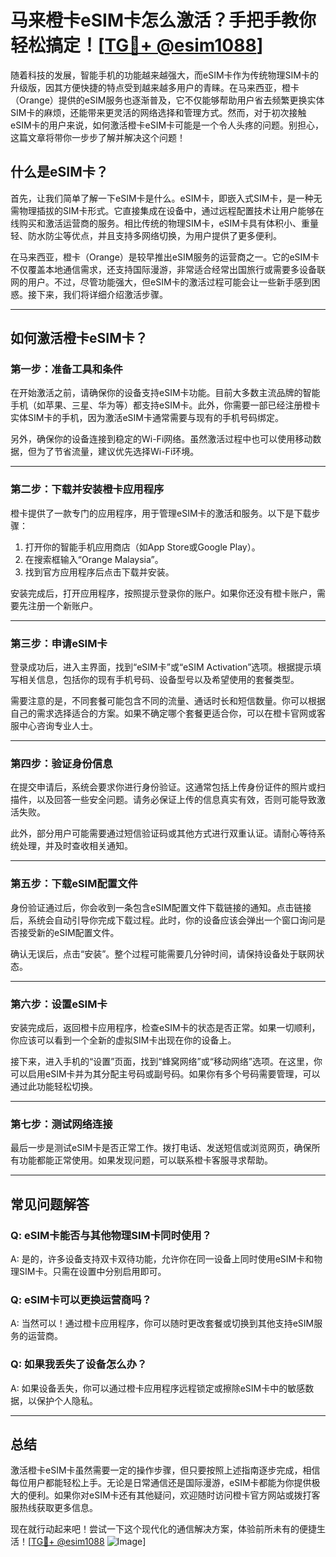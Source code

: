 # 马来橙卡eSIM卡怎么激活？手把手教你轻松搞定！[[TG💪+ @esim1088](https://t.me/s/esim1088)]

随着科技的发展，智能手机的功能越来越强大，而eSIM卡作为传统物理SIM卡的升级版，因其方便快捷的特点受到越来越多用户的青睐。在马来西亚，橙卡（Orange）提供的eSIM服务也逐渐普及，它不仅能够帮助用户省去频繁更换实体SIM卡的麻烦，还能带来更灵活的网络选择和管理方式。然而，对于初次接触eSIM卡的用户来说，如何激活橙卡eSIM卡可能是一个令人头疼的问题。别担心，这篇文章将带你一步步了解并解决这个问题！

## 什么是eSIM卡？

首先，让我们简单了解一下eSIM卡是什么。eSIM卡，即嵌入式SIM卡，是一种无需物理插拔的SIM卡形式。它直接集成在设备中，通过远程配置技术让用户能够在线购买和激活运营商的服务。相比传统的物理SIM卡，eSIM卡具有体积小、重量轻、防水防尘等优点，并且支持多网络切换，为用户提供了更多便利。

在马来西亚，橙卡（Orange）是较早推出eSIM服务的运营商之一。它的eSIM卡不仅覆盖本地通信需求，还支持国际漫游，非常适合经常出国旅行或需要多设备联网的用户。不过，尽管功能强大，但eSIM卡的激活过程可能会让一些新手感到困惑。接下来，我们将详细介绍激活步骤。

---

## 如何激活橙卡eSIM卡？

### 第一步：准备工具和条件

在开始激活之前，请确保你的设备支持eSIM卡功能。目前大多数主流品牌的智能手机（如苹果、三星、华为等）都支持eSIM卡。此外，你需要一部已经注册橙卡实体SIM卡的手机，因为激活eSIM卡通常需要与现有的手机号码绑定。

另外，确保你的设备连接到稳定的Wi-Fi网络。虽然激活过程中也可以使用移动数据，但为了节省流量，建议优先选择Wi-Fi环境。

---

### 第二步：下载并安装橙卡应用程序

橙卡提供了一款专门的应用程序，用于管理eSIM卡的激活和服务。以下是下载步骤：

1. 打开你的智能手机应用商店（如App Store或Google Play）。
2. 在搜索框输入“Orange Malaysia”。
3. 找到官方应用程序后点击下载并安装。

安装完成后，打开应用程序，按照提示登录你的账户。如果你还没有橙卡账户，需要先注册一个新账户。

---

### 第三步：申请eSIM卡

登录成功后，进入主界面，找到“eSIM卡”或“eSIM Activation”选项。根据提示填写相关信息，包括你的现有手机号码、设备型号以及希望使用的套餐类型。

需要注意的是，不同套餐可能包含不同的流量、通话时长和短信数量。你可以根据自己的需求选择适合的方案。如果不确定哪个套餐更适合你，可以在橙卡官网或客服中心咨询专业人士。

---

### 第四步：验证身份信息

在提交申请后，系统会要求你进行身份验证。这通常包括上传身份证件的照片或扫描件，以及回答一些安全问题。请务必保证上传的信息真实有效，否则可能导致激活失败。

此外，部分用户可能需要通过短信验证码或其他方式进行双重认证。请耐心等待系统处理，并及时查收相关通知。

---

### 第五步：下载eSIM配置文件

身份验证通过后，你会收到一条包含eSIM配置文件下载链接的通知。点击链接后，系统会自动引导你完成下载过程。此时，你的设备应该会弹出一个窗口询问是否接受新的eSIM配置文件。

确认无误后，点击“安装”。整个过程可能需要几分钟时间，请保持设备处于联网状态。

---

### 第六步：设置eSIM卡

安装完成后，返回橙卡应用程序，检查eSIM卡的状态是否正常。如果一切顺利，你应该可以看到一个全新的虚拟SIM卡出现在你的设备上。

接下来，进入手机的“设置”页面，找到“蜂窝网络”或“移动网络”选项。在这里，你可以启用eSIM卡并为其分配主号码或副号码。如果你有多个号码需要管理，可以通过此功能轻松切换。

---

### 第七步：测试网络连接

最后一步是测试eSIM卡是否正常工作。拨打电话、发送短信或浏览网页，确保所有功能都能正常使用。如果发现问题，可以联系橙卡客服寻求帮助。

---

## 常见问题解答

### Q: eSIM卡能否与其他物理SIM卡同时使用？
A: 是的，许多设备支持双卡双待功能，允许你在同一设备上同时使用eSIM卡和物理SIM卡。只需在设置中分别启用即可。

### Q: eSIM卡可以更换运营商吗？
A: 当然可以！通过橙卡应用程序，你可以随时更改套餐或切换到其他支持eSIM服务的运营商。

### Q: 如果我丢失了设备怎么办？
A: 如果设备丢失，你可以通过橙卡应用程序远程锁定或擦除eSIM卡中的敏感数据，以保护个人隐私。

---

## 总结

激活橙卡eSIM卡虽然需要一定的操作步骤，但只要按照上述指南逐步完成，相信每位用户都能轻松上手。无论是日常通信还是国际漫游，eSIM卡都能为你提供极大的便利。如果你对eSIM卡还有其他疑问，欢迎随时访问橙卡官方网站或拨打客服热线获取更多信息。

现在就行动起来吧！尝试一下这个现代化的通信解决方案，体验前所未有的便捷生活！[[TG💪+ @esim1088](https://t.me/s/esim1088) ![Image](https://i.postimg.cc/4NQfJmqS/Snipaste-2025-05-13-00-14-12.png)]